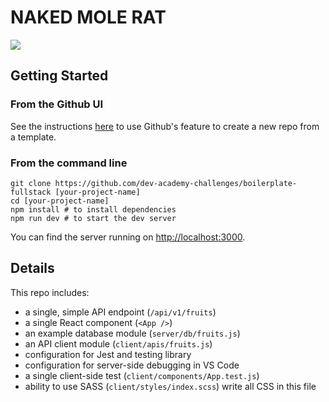 # NAKED MOLE RAT

<img src="https://media-cldnry.s-nbcnews.com/image/upload/t_fit-1500w,f_auto,q_auto:best/streams/2012/March/120302/128550-molerat.jpg">








## Getting Started

### From the Github UI
See the instructions [here](https://docs.github.com/en/free-pro-team@latest/github/creating-cloning-and-archiving-repositories/creating-a-repository-from-a-template) to use Github's feature to create a new repo from a template.

### From the command line

```
git clone https://github.com/dev-academy-challenges/boilerplate-fullstack [your-project-name]
cd [your-project-name]
npm install # to install dependencies
npm run dev # to start the dev server
```

You can find the server running on [http://localhost:3000](http://localhost:3000).

## Details

This repo includes:

* a single, simple API endpoint (`/api/v1/fruits`)
* a single React component (`<App />`)
* an example database module (`server/db/fruits.js`)
* an API client module (`client/apis/fruits.js`)
* configuration for Jest and testing library
* configuration for server-side debugging in VS Code
* a single client-side test (`client/components/App.test.js`)
* ability to use SASS (`client/styles/index.scss`) write all CSS in this file
